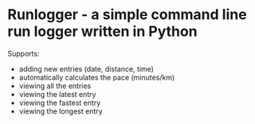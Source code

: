 # Runlogger - a simple command line run logger written in Python

Supports:
* adding new entries (date, distance, time)
* automatically calculates the pace (minutes/km)
* viewing all the entries
* viewing the latest entry
* viewing the fastest entry
* viewing the longest entry



